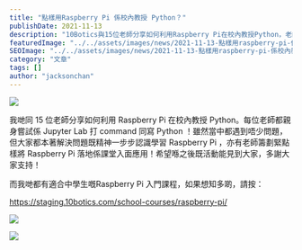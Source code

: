 ```yaml
---
title: "點樣用Raspberry Pi 係校內教授 Python？"
publishDate: 2021-11-13
description: "10Botics與15位老師分享如何利用Raspberry Pi在校內教授Python，老師們親身體驗Jupyter Lab操作，學習解決問題，籌劃課堂應用，為中學生提供Raspberry Pi入門課程。"
featuredImage: "../../assets/images/news/2021-11-13-點樣用raspberry-pi-係校內教授-python/image1.jpeg"
SEOImage: "../../assets/images/news/2021-11-13-點樣用raspberry-pi-係校內教授-python/image1.jpeg"
category: "文章"
tags: []
author: "jacksonchan"
---
```


![](https://staging.10botics.com/wp-content/uploads/2023/08/bee141c4423da838d988f1472d1f558e-1024x768.jpeg)

我哋同 15 位老師分享如何利用 Raspberry Pi 在校內教授 Python。每位老師都親身嘗試係 Jupyter Lab 打 command 同寫 Python ！雖然當中都遇到唔少問題，但大家都本著解決問題既精神一步步認識學習 Raspberry Pi ，亦有老師籌劃緊點樣將 Raspberry Pi 落地係課堂入面應用！希望喺之後既活動能見到大家，多謝大家支持！

而我哋都有適合中學生嘅Raspberry Pi 入門課程，如果想知多啲，請按：

https://staging.10botics.com/school-courses/raspberry-pi/

![](https://staging.10botics.com/wp-content/uploads/2023/08/6453b7fb00d2b5d9882dd92acc5d1a72-1024x768.jpeg)

![](https://staging.10botics.com/wp-content/uploads/2023/08/070d75fc19489a30703984bfa6c5edef-1024x768.jpeg)
